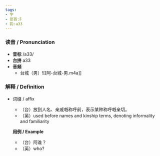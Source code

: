```yaml
---
tags:
- 字
- 部首:阝
- 韵:a33
---
```


### __读音__ / Pronunciation

- __音标__ /a33/
- __台拼__ a33
- __音频__
	- 台城（男）![[阿-台城-男.m4a]]
### 解释 / Definition

- 词缀 / affix
	- （台）放到人名、亲戚嘅称呼前，表示某种称呼嘅亲切。
	- （英）used before names and kinship terms, denoting informality and familiarity

	**用例 / Example**
	- （台）阿谁？
	- （英）who?